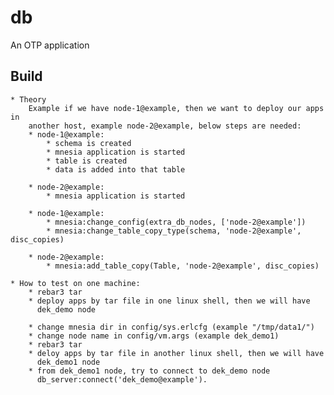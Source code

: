 db
=====

An OTP application

Build
-----

    * Theory
        Example if we have node-1@example, then we want to deploy our apps in
        another host, example node-2@example, below steps are needed:
        * node-1@example:
            * schema is created
            * mnesia application is started
            * table is created
            * data is added into that table

        * node-2@example:
            * mnesia application is started

        * node-1@example:
            * mnesia:change_config(extra_db_nodes, ['node-2@example'])
            * mnesia:change_table_copy_type(schema, 'node-2@example', disc_copies)

        * node-2@example:
            * mnesia:add_table_copy(Table, 'node-2@example', disc_copies)

    * How to test on one machine:
        * rebar3 tar
        * deploy apps by tar file in one linux shell, then we will have
          dek_demo node

        * change mnesia dir in config/sys.erlcfg (example "/tmp/data1/")
        * change node name in config/vm.args (example dek_demo1)
        * rebar3 tar
        * deloy apps by tar file in another linux shell, then we will have
          dek_demo1 node
        * from dek_demo1 node, try to connect to dek_demo node
          db_server:connect('dek_demo@example').